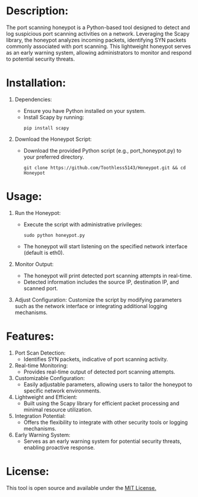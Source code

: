 # Description:
The port scanning honeypot is a Python-based tool designed to detect and log suspicious port scanning activities on a network. Leveraging the Scapy library, the honeypot analyzes incoming packets, identifying SYN packets commonly associated with port scanning. This lightweight honeypot serves as an early warning system, allowing administrators to monitor and respond to potential security threats.

# Installation:
1. Dependencies:
   - Ensure you have Python installed on your system.
   - Install Scapy by running:
        ```
        pip install scapy  
        ```

2. Download the Honeypot Script:
   - Download the provided Python script (e.g., port_honeypot.py) to your preferred directory.
       ```
       git clone https://github.com/Toothless5143/Honeypot.git && cd Honeypot
       ```

# Usage:
1. Run the Honeypot:
   - Execute the script with administrative privileges:
       ```
       sudo python honeypot.py
       ```
   - The honeypot will start listening on the specified network interface (default is eth0).

2. Monitor Output:
   - The honeypot will print detected port scanning attempts in real-time.
   - Detected information includes the source IP, destination IP, and scanned port.

3. Adjust Configuration:
        Customize the script by modifying parameters such as the network interface or integrating additional logging mechanisms.

# Features:
1. Port Scan Detection:
   - Identifies SYN packets, indicative of port scanning activity.
2. Real-time Monitoring:
   - Provides real-time output of detected port scanning attempts.
3. Customizable Configuration:
   - Easily adjustable parameters, allowing users to tailor the honeypot to specific network environments.
4. Lightweight and Efficient:
   - Built using the Scapy library for efficient packet processing and minimal resource utilization.
5. Integration Potential:
   - Offers the flexibility to integrate with other security tools or logging mechanisms.
6. Early Warning System:
   - Serves as an early warning system for potential security threats, enabling proactive response.
  
# License:
This tool is open source and available under the [MIT License.](/LICENSE)
